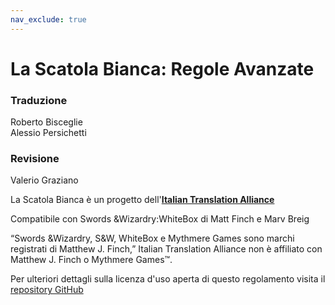 ```yaml
---
nav_exclude: true
---
```


# La Scatola Bianca: Regole Avanzate

### Traduzione
Roberto Bisceglie  
Alessio Persichetti

### Revisione
Valerio Graziano

La Scatola Bianca è un progetto dell'[**Italian Translation Alliance**](https://italian-translation-alliance.github.io)

Compatibile con Swords &Wizardry:WhiteBox di Matt Finch e Marv Breig

“Swords &Wizardry, S&W, WhiteBox e Mythmere Games sono marchi registrati di Matthew J. Finch,”
Italian Translation Alliance non è affiliato con Matthew J. Finch o Mythmere Games™.

Per ulteriori dettagli sulla licenza d'uso aperta di questo regolamento visita il [repository GitHub](//github.com/Italian-Translation-Alliance/lsb-regole-avanzate) 